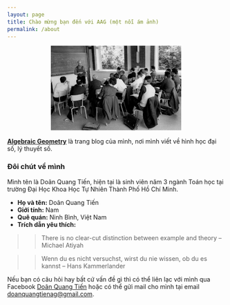 ```yaml
---
layout: page
title: Chào mừng bạn đến với AAG (một nỗi ám ảnh)
permalink: /about
---
```


<p align="center">
	<img src="assets/img/Grothendieck.jpg" alt="Hello Algebraic Geometry" width="60%">
</p>

[**Algebraic Geometry**](https://dqtienag.github.io/) là trang blog của mình, nơi mình viết về hình học đại số, lý thuyết số.

### Đôi chút về mình

Mình tên là Doãn Quang Tiến, hiện tại là sinh viên năm 3 ngành Toán học tại trường Đại Học Khoa Học Tự Nhiên Thành Phố Hồ Chí Minh.

* **Họ và tên:** Doãn Quang Tiến
* **Giới tính:** Nam
* **Quê quán:** Ninh Bình, Việt Nam
* **Trích dẫn yêu thích:**
>> There is no clear-cut distinction between example and theory – Michael Atiyah

>> Wenn du es nicht versuchst, wirst du nie wissen, ob du es kannst – Hans Kammerlander

Nếu bạn có câu hỏi hay bất cứ vấn đề gì thì có thể liên lạc với mình qua Facebook [Doãn Quang Tiến](https://www.facebook.com/profile.php?id=100044529849435) hoặc có thể gửi mail cho mình tại email [doanquangtienag@gmail.com](mailto:doanquangtienag@gmail.com).
